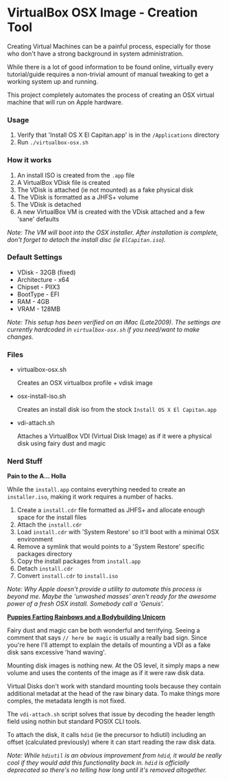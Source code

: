 # VirtualBox OSX Image - Creation Tool

Creating Virtual Machines can be a painful process, especially for those who don't have a strong background in system administration.

While there is a lot of good information to be found online, virtually every tutorial/guide requires a non-trivial amount of manual tweaking to get a working system up and running.

This project completely automates the process of creating an OSX virtual machine that will run on Apple hardware.

### Usage

1. Verify that 'Install OS X El Capitan.app' is in the `/Applications` directory
2. Run `./virtualbox-osx.sh`

### How it works

1. An install ISO is created from the `.app` file
2. A VirtualBox VDisk file is created
3. The VDisk is attached (ie not mounted) as a fake physical disk
4. The VDisk is formatted as a JHFS+ volume
5. The VDisk is detached
5. A new VirtualBox VM is created with the VDisk attached and a few 'sane' defaults

*Note: The VM will boot into the OSX installer. After installation is complete, don't forget to detach the install disc (ie `ElCapitan.iso`).*

### Default Settings

- VDisk - 32GB (fixed)
- Architecture - x64
- Chipset - PIIX3
- BootType - EFI
- RAM - 4GB
- VRAM - 128MB

*Note: This setup has been verified on an iMac (Late2009). The settings are currently hardcoded in `virtualbox-osx.sh` if you need/want to make changes.* 
 
### Files

- virtualbox-osx.sh

  Creates an OSX virtualbox profile + vdisk image

- osx-install-iso.sh

  Creates an install disk iso from the stock `Install OS X El Capitan.app`

- vdi-attach.sh

  Attaches a VirtualBox VDI (Virtual Disk Image) as if it were a physical disk using fairy dust and magic

### Nerd Stuff

**Pain to the A... Holla**

While the `install.app` contains everything needed to create an `installer.iso`, making it work requires a number of hacks.

1. Create a `install.cdr` file formatted as JHFS+ and allocate enough space for the install files
2. Attach the `install.cdr`
3. Load `install.cdr` with 'System Restore' so it'll boot with a minimal OSX environment
4. Remove a symlink that would points to a 'System Restore' specific packages directory
5. Copy the install packages from `install.app`
6. Detach `install.cdr`
7. Convert `install.cdr` to `install.iso`

*Note: Why Apple doesn't provide a utility to automate this process is beyond me. Maybe the 'unwashed masses' aren't ready for the awesome power of a fresh OSX install. Somebody call a 'Genuis'.*

**[Puppies Farting Rainbows and a Bodybuilding Unicorn](http://i.imgur.com/BmGsO.jpg)**

Fairy dust and magic can be both wonderful and terrifying. Seeing a comment that says `// here be magic` is usually a really bad sign. Since you're here I'll attempt to explain the details of mounting a VDI as a fake disk sans excessive 'hand waving'.

Mounting disk images is nothing new. At the OS level, it simply maps a new volume and uses the contents of the image as if it were raw disk data.

Virtual Disks don't work with standard mounting tools because they contain additional metadat at the head of the raw binary data. To make things more comples, the metadata length is not fixed.

The `vdi-attach.sh` script solves that issue by decoding the header length field using nothin but standard POSIX CLI tools.

To attach the disk, it calls `hdid` (ie the precursor to hdiutil) including an offset (calculated previously) where it can start reading the raw disk data.

*Note: While `hdiutil` is an obvious improvement from `hdid`, it would be really cool if they would add this functionality back in. `hdid` is officially deprecated so there's no telling how long until it's removed altogether.*